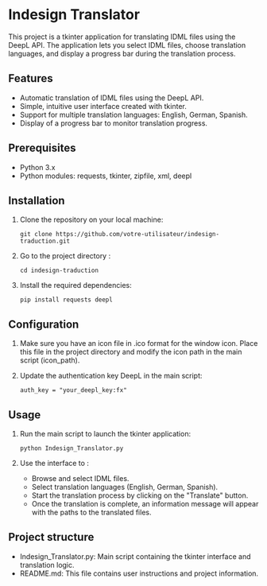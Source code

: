 # Indesign Translator

This project is a tkinter application for translating IDML files using the DeepL API. The application lets you select IDML files, choose translation languages, and display a progress bar during the translation process.

## Features
- Automatic translation of IDML files using the DeepL API.
- Simple, intuitive user interface created with tkinter.
- Support for multiple translation languages: English, German, Spanish.
- Display of a progress bar to monitor translation progress.

## Prerequisites
- Python 3.x
- Python modules: requests, tkinter, zipfile, xml, deepl

## Installation
1. Clone the repository on your local machine:

       git clone https://github.com/votre-utilisateur/indesign-traduction.git

2. Go to the project directory :

       cd indesign-traduction

3. Install the required dependencies:

       pip install requests deepl

## Configuration
1. Make sure you have an icon file in .ico format for the window icon. Place this file in the project directory and modify the icon path in the main script (icon_path).

2. Update the authentication key DeepL in the main script:

       auth_key = "your_deepl_key:fx"

## Usage
1. Run the main script to launch the tkinter application:

       python Indesign_Translator.py

2. Use the interface to :
      - Browse and select IDML files.
      - Select translation languages (English, German, Spanish).
      - Start the translation process by clicking on the "Translate" button.
      - Once the translation is complete, an information message will appear with the paths to the translated files.

## Project structure
- Indesign_Translator.py: Main script containing the tkinter interface and translation logic.
- README.md: This file contains user instructions and project information.
